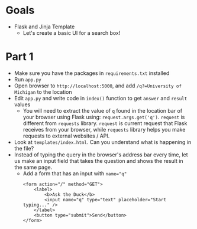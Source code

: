 # Goals
- Flask and Jinja Template
    - Let's create a basic UI for a search box!


# Part 1
- Make sure you have the packages in `requirements.txt` installed
- Run `app.py`
- Open browser to `http://localhost:5000`, and add `/q?=University of Michigan` to the location
- Edit `app.py` and write code in `index()` function to get `answer` and `result` values
    - You will need to extract the value of `q` found in the location bar of your browser using Flask using: `request.args.get('q')`. `request` is different from `requests` library. `request` is current request that Flask receives from your browser, while `requests` library helps you make requests to external websites / API.
- Look at `templates/index.html`. Can you understand what is happening in the file?
- Instead of typing the query in the browser's address bar every time, let us make an input field that takes the question and shows the result in the same page.
    - Add a form that has an input with `name="q"`
      ```
      <form action="/" method="GET">
          <label>
              <b>Ask the Duck</b>
              <input name="q" type="text" placeholder="Start typing..." />
          </label>
          <button type="submit">Send</button>
      </form>
      ```

